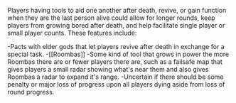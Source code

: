 Players having tools to aid one another after death, revive, or gain function when they are the last person alive could allow for longer rounds, keep players from growing bored after death, and help facilitate single player or small player counts. These features include:

-Pacts with elder gods that let players revive after death in exchange for a special task.
-[[Roombas]]
-Some kind of tool that grows in power the more Roombas there are or fewer players there are, such as a failsafe map that gives players a small radar showing what's near them and also gives Roombas a radar to expand it's range. 
-Uncertain if there should be some penalty or major loss of progress upon all players dying aside from loss of round progress. 